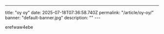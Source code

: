 ---
  title: "oy oy"
  date: 2025-07-18T07:36:58.740Z
  permalink: "/article/oy-oy/"
  banner: "default-banner.jpg"
  description: ""
  ---<p>erefwaw4ebe</p>